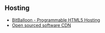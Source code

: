 ## Hosting

* [BitBalloon - Programmable HTML5 Hosting](https://www.bitballoon.com/)
* [Open sourced software CDN](http://osscdn.com/#/)
